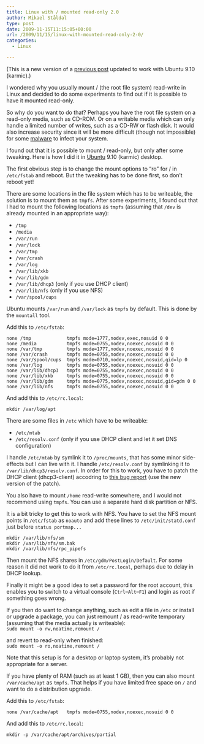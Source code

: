 ```yaml
---
title: Linux with / mounted read-only 2.0
author: Mikael Ståldal
type: post
date: 2009-11-15T11:15:05+00:00
url: /2009/11/15/linux-with-mounted-read-only-2-0/
categories:
  - Linux

---
```

(This is a new version of a [previous post][1] updated to work with Ubuntu 9.10 (karmic).)

I wondered why you usually mount / (the root file system) read-write in Linux and decided to do some experiments to find out if it is possible to have it mounted read-only. 

So why do you want to do that? Perhaps you have the root file system on a read-only media, such as CD-ROM. Or on a writable media which can only handle a limited number of writes, such as a CD-RW or flash disk. It would also increase security since it will be more difficult (though not impossible) for some [malware][2] to infect your system.

I found out that it is possible to mount / read-only, but only after some tweaking. Here is how I did it in [Ubuntu][3] 9.10 (karmic) desktop.

The first obvious step is to change the mount options to &#8220;ro&#8221; for / in `/etc/fstab` and reboot. But the tweaking has to be done first, so don&#8217;t reboot yet!

There are some locations in the file system which has to be writeable, the solution is to mount them as `tmpfs`. After some experiments, I found out that I had to mount the following locations as `tmpfs` (assuming that `/dev` is already mounted in an appropriate way):

  * `/tmp`
  * `/media`
  * `/var/run`
  * `/var/lock`
  * `/var/tmp`
  * `/var/crash`
  * `/var/log`
  * `/var/lib/xkb`
  * `/var/lib/gdm`
  * `/var/lib/dhcp3` (only if you use DHCP client)
  * `/var/lib/nfs` (only if you use NFS)
  * `/var/spool/cups`

Ubuntu mounts `/var/run` and `/var/lock` as `tmpfs` by default. This is done by the `mountall` tool.

Add this to `/etc/fstab`:

```
none /tmp             tmpfs mode=1777,nodev,exec,nosuid 0 0
none /media           tmpfs mode=0755,nodev,noexec,nosuid 0 0
none /var/tmp         tmpfs mode=1777,nodev,noexec,nosuid 0 0
none /var/crash       tmpfs mode=0755,nodev,noexec,nosuid 0 0
none /var/spool/cups  tmpfs mode=0710,nodev,noexec,nosuid,gid=lp 0 
none /var/log         tmpfs mode=0755,nodev,noexec,nosuid 0 0
none /var/lib/dhcp3   tmpfs mode=0755,nodev,noexec,nosuid 0 0
none /var/lib/xkb     tmpfs mode=0755,nodev,noexec,nosuid 0 0
none /var/lib/gdm     tmpfs mode=0775,nodev,noexec,nosuid,gid=gdm 0 0
none /var/lib/nfs     tmpfs mode=0755,nodev,noexec,nosuid 0 0

```

And add this to `/etc/rc.local`:

```
mkdir /var/log/apt

```

There are some files in `/etc` which have to be writeable:

  * `/etc/mtab`
  * `/etc/resolv.conf` (only if you use DHCP client and let it set DNS configuration)

I handle `/etc/mtab` by symlink it to `/proc/mounts`, that has some minor side-effects but I can live with it. I handle `/etc/resolv.conf` by symlinking it to `/var/lib/dhcp3/resolv.conf`. In order for this to work, you have to patch the DHCP client (dhcp3-client) accodring to [this bug report][4] (use the new version of the patch).

You also have to mount `/home` read-write somewhere, and I would not recommend using `tmpfs`. You can use a separate hard disk partition or NFS.

It is a bit tricky to get this to work with NFS. You have to set the NFS mount points in `/etc/fstab` as `noauto` and add these lines to `/etc/init/statd.conf` just before `status portmap...`

```
mkdir /var/lib/nfs/sm
mkdir /var/lib/nfs/sm.bak
mkdir /var/lib/nfs/rpc_pipefs

```

Then mount the NFS shares in `/etc/gdm/PostLogin/Default`. For some reason it did not work to do it from `/etc/rc.local`, perhaps due to delay in DHCP lookup.

Finally it might be a good idea to set a password for the root account, this enables you to switch to a virtual console (`Ctrl`&#8211;`Alt`&#8211;`F1`) and login as root if something goes wrong.

If you then do want to change anything, such as edit a file in `/etc` or install or upgrade a package, you can just remount / as read-write temporary (assuming that the media actually is writeable):  
`sudo mount -o rw,noatime,remount /`

and revert to read-only when finished:  
`sudo mount -o ro,noatime,remount /`

Note that this setup is for a desktop or laptop system, it&#8217;s probably not appropriate for a server.

If you have plenty of RAM (such as at least 1 GB), then you can also mount `/var/cache/apt` as `tmpfs`. That helps if you have limited free space on `/` and want to do a distribution upgrade.

Add this to `/etc/fstab`:

```
none /var/cache/apt   tmpfs mode=0755,nodev,noexec,nosuid 0 0

```

And add this to `/etc/rc.local`:

```
mkdir -p /var/cache/apt/archives/partial

```

 [1]: http://www.staldal.nu/tech/2008/07/26/linux-with-mounted-read-only/
 [2]: http://en.wikipedia.org/wiki/Malware
 [3]: http://www.ubuntu.com/
 [4]: https://bugs.launchpad.net/ubuntu/+source/dhcp3/+bug/251632